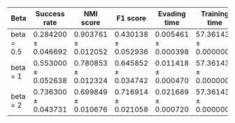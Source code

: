 | Beta | Success rate | NMI score | F1 score | Evading time | Training time |
|---|---|---|---|---|---|
| beta = 0.5 | 0.284200 ± 0.046692 | 0.903761 ± 0.012052 | 0.430138 ± 0.052936 | 0.005461 ± 0.000398 | 57.361438 ± 0.000000 |
| beta = 1 | 0.553000 ± 0.052638 | 0.780853 ± 0.012324 | 0.645852 ± 0.034742 | 0.011418 ± 0.000470 | 57.361438 ± 0.000000 |
| beta = 2 | 0.736300 ± 0.043731 | 0.699849 ± 0.010676 | 0.716914 ± 0.021058 | 0.021689 ± 0.000720 | 57.361438 ± 0.000000 |
